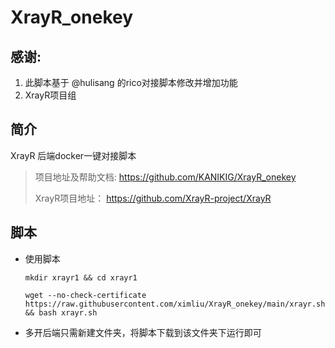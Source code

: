 # XrayR_onekey

## 感谢: 

1. 此脚本基于 @hulisang 的rico对接脚本修改并增加功能
2. XrayR项目组

## 简介

XrayR 后端docker一键对接脚本

> 项目地址及帮助文档:  https://github.com/KANIKIG/XrayR_onekey
>
> XrayR项目地址： https://github.com/XrayR-project/XrayR

## 脚本

* 使用脚本  

  `mkdir xrayr1 && cd xrayr1`

  `wget --no-check-certificate https://raw.githubusercontent.com/ximliu/XrayR_onekey/main/xrayr.sh && bash xrayr.sh`  

* 多开后端只需新建文件夹，将脚本下载到该文件夹下运行即可


